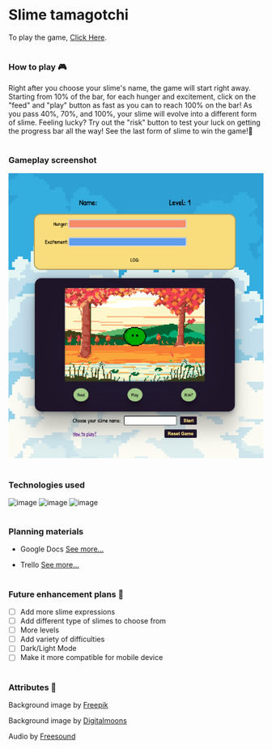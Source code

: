 # Slime tamagotchi

To play the game, [Click Here](https://yongpark-tamagotchi.netlify.app/).

#

### How to play 🎮

Right after you choose your slime's name, the game will start right away. Starting from 10% of the bar, for each hunger and excitement, click on the "feed" and "play" button as fast as you can to reach 100% on the bar! As you pass 40%, 70%, and 100%, your slime will evolve into a different form of slime. Feeling lucky? Try out the "risk" button to test your luck on getting the progress bar all the way! See the last form of slime to win the game!🎊

#

### Gameplay screenshot

<img src="/assets/readMeScreenshot/main.png" alt="Game Screenshot">

#

### Technologies used

![image](https://img.shields.io/badge/HTML5-E34F26?style=for-the-badge&logo=html5&logoColor=white)
![image](https://img.shields.io/badge/JavaScript-323330?style=for-the-badge&logo=javascript&logoColor=F7DF1E)
![image](https://img.shields.io/badge/CSS3-1572B6?style=for-the-badge&logo=css3&logoColor=white)

#

### Planning materials

- Google Docs [See more...](https://docs.google.com/document/d/11KhA40XKTPMAzqeJZODn71cWkwgKWzCSHVt52X2zG2c/edit)

- Trello [See more...](https://trello.com/invite/b/z3Qx2dVM/ATTI9deb228fc830506304e092dc41b7b1681482A1EA/tamagotchi)

#

### Future enhancement plans 🧊

- [ ] Add more slime expressions
- [ ] Add different type of slimes to choose from
- [ ] More levels
- [ ] Add variety of difficulties
- [ ] Dark/Light Mode
- [ ] Make it more compatible for mobile device

#

### Attributes 🤩

Background image by <a href="https://www.freepik.com/free-vector/pixel-art-background-autumnal-landscape_31194632.htm#query=pixel%20art&position=1&from_view=keyword">Freepik</a>

Background image by <a href="https://digitalmoons.itch.io/pixel-skies-demo">Digitalmoons</a>

Audio by <a href="https://freesound.org">Freesound</a>
